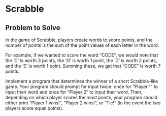 # Scrabble

## Problem to Solve

In the game of Scrabble, players create words to score points, and the number of points is the sum of the point values
of each letter in the word.

For example, if we wanted to score the word “CODE”, we would note that the ‘C’ is worth 3 points, the ‘O’ is worth 1
point, the ‘D’ is worth 2 points, and the ‘E’ is worth 1 point. Summing these, we get that “CODE” is worth 7 points.

Implement a program that determines the winner of a short Scrabble-like game. Your program should prompt for input
twice: once for “Player 1” to input their word and once for “Player 2” to input their word. Then, depending on which
player scores the most points, your program should either print “Player 1 wins!”, “Player 2 wins!”, or “Tie!” (in the
event the two players score equal points).